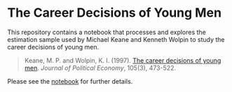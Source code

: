 # The Career Decisions of Young Men

This repository contains a notebook that processes and explores the estimation sample used by Michael Keane and Kenneth Wolpin to study the career decisions of young men.

> Keane, M. P. and Wolpin, K. I. (1997). [The career decisions of young men](http://www.journals.uchicago.edu/doi/10.1086/262080). *Journal of
> Political Economy*, 105(3), 473-522.

Please see the [notebook](http://nbviewer.jupyter.org/github/structDataset/career_decisions_data/blob/master/explorations.ipynb) for further details.
